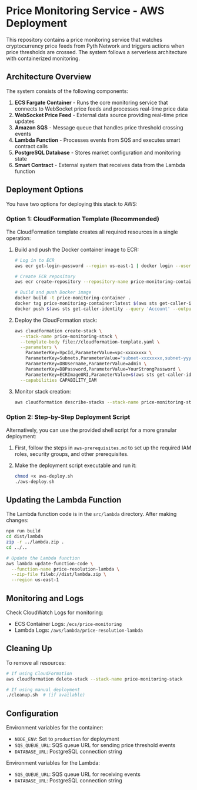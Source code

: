 # Price Monitoring Service - AWS Deployment

This repository contains a price monitoring service that watches cryptocurrency price feeds from Pyth Network and triggers actions when price thresholds are crossed. The system follows a serverless architecture with containerized monitoring.

## Architecture Overview

The system consists of the following components:

1. **ECS Fargate Container** - Runs the core monitoring service that connects to WebSocket price feeds and processes real-time price data
2. **WebSocket Price Feed** - External data source providing real-time price updates
3. **Amazon SQS** - Message queue that handles price threshold crossing events
4. **Lambda Function** - Processes events from SQS and executes smart contract calls
5. **PostgreSQL Database** - Stores market configuration and monitoring state
6. **Smart Contract** - External system that receives data from the Lambda function

## Deployment Options

You have two options for deploying this stack to AWS:

### Option 1: CloudFormation Template (Recommended)

The CloudFormation template creates all required resources in a single operation:

1. Build and push the Docker container image to ECR:
   ```bash
   # Log in to ECR
   aws ecr get-login-password --region us-east-1 | docker login --username AWS --password-stdin $(aws sts get-caller-identity --query 'Account' --output text).dkr.ecr.us-east-1.amazonaws.com
   
   # Create ECR repository
   aws ecr create-repository --repository-name price-monitoring-container --region us-east-1
   
   # Build and push Docker image
   docker build -t price-monitoring-container .
   docker tag price-monitoring-container:latest $(aws sts get-caller-identity --query 'Account' --output text).dkr.ecr.us-east-1.amazonaws.com/price-monitoring-container:latest
   docker push $(aws sts get-caller-identity --query 'Account' --output text).dkr.ecr.us-east-1.amazonaws.com/price-monitoring-container:latest
   ```

2. Deploy the CloudFormation stack:
   ```bash
   aws cloudformation create-stack \
     --stack-name price-monitoring-stack \
     --template-body file://cloudformation-template.yaml \
     --parameters \
       ParameterKey=VpcId,ParameterValue=vpc-xxxxxxxx \
       ParameterKey=Subnets,ParameterValue="subnet-xxxxxxxx,subnet-yyyyyyyy" \
       ParameterKey=DBUsername,ParameterValue=admin \
       ParameterKey=DBPassword,ParameterValue=YourStrongPassword \
       ParameterKey=ECRImageURI,ParameterValue=$(aws sts get-caller-identity --query 'Account' --output text).dkr.ecr.us-east-1.amazonaws.com/price-monitoring-container:latest \
     --capabilities CAPABILITY_IAM
   ```

3. Monitor stack creation:
   ```bash
   aws cloudformation describe-stacks --stack-name price-monitoring-stack
   ```

### Option 2: Step-by-Step Deployment Script

Alternatively, you can use the provided shell script for a more granular deployment:

1. First, follow the steps in `aws-prerequisites.md` to set up the required IAM roles, security groups, and other prerequisites.

2. Make the deployment script executable and run it:
   ```bash
   chmod +x aws-deploy.sh
   ./aws-deploy.sh
   ```

## Updating the Lambda Function

The Lambda function code is in the `src/lambda` directory. After making changes:

```bash
npm run build
cd dist/lambda
zip -r ../lambda.zip .
cd ../..

# Update the Lambda function
aws lambda update-function-code \
  --function-name price-resolution-lambda \
  --zip-file fileb://dist/lambda.zip \
  --region us-east-1
```

## Monitoring and Logs

Check CloudWatch Logs for monitoring:

- ECS Container Logs: `/ecs/price-monitoring`
- Lambda Logs: `/aws/lambda/price-resolution-lambda`

## Cleaning Up

To remove all resources:

```bash
# If using CloudFormation
aws cloudformation delete-stack --stack-name price-monitoring-stack

# If using manual deployment
./cleanup.sh  # (if available)
```

## Configuration

Environment variables for the container:
- `NODE_ENV`: Set to `production` for deployment
- `SQS_QUEUE_URL`: SQS queue URL for sending price threshold events
- `DATABASE_URL`: PostgreSQL connection string

Environment variables for the Lambda:
- `SQS_QUEUE_URL`: SQS queue URL for receiving events
- `DATABASE_URL`: PostgreSQL connection string
